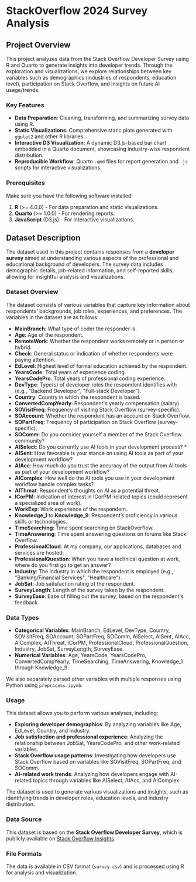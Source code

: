 # StackOverflow 2024 Survey Analysis

## Project Overview

This project analyzes data from the Stack Overflow Developer Survey using R and Quarto to generate insights into developer trends. Through the exploration and visualizations, we explore relationships between key variables such as demographics (industries of respondents, education level), participation on Stack Overflow, and insights on future AI usage/trends.

### Key Features
- **Data Preparation**: Cleaning, transforming, and summarizing survey data using R.
- **Static Visualizations**: Comprehensive static plots generated with `ggplot2` and other R libraries.
- **Interactive D3 Visualization**: A dynamic D3.js-based bar chart embedded in a Quarto document, showcasing industry-wise respondent distribution.
- **Reproducible Workflow**: Quarto `.qmd` files for report generation and `.js` scripts for interactive visualizations.

### Prerequisites

Make sure you have the following software installed:
1. **R** (>= 4.0.0) - For data preparation and static visualizations.
2. **Quarto** (>= 1.0.0) - For rendering reports.
3. **JavaScript** (D3.js) - For interactive visualizations.


## Dataset Description

The dataset used in this project contains responses from a **developer survey** aimed at understanding various aspects of the professional and educational background of developers. The survey data includes demographic details, job-related information, and self-reported skills, allowing for insightful analysis and visualizations.

### Dataset Overview

The dataset consists of various variables that capture key information about respondents' backgrounds, job roles, experiences, and preferences. The variables in the dataset are as follows:

- **MainBranch**: What type of coder the responder is.
- **Age**: Age of the respondent.
- **RemoteWork**: Whether the respondent works remotely or in person or hybrid.
- **Check**: General status or indication of whether respondents were paying attention.
- **EdLevel**: Highest level of formal education achieved by the respondent.
- **YearsCode**: Total years of experience coding.
- **YearsCodePro**: Total years of professional coding experience.
- **DevType**: Type(s) of developer roles the respondent identifies with (e.g., "Backend Developer", "Full-stack Developer").
- **Country**: Country in which the respondent is based.
- **ConvertedCompYearly**: Respondent's yearly compensation (salary).
- **SOVisitFreq**: Frequency of visiting Stack Overflow (survey-specific).
- **SOAccount**: Whether the respondent has an account on Stack Overflow.
- **SOPartFreq**: Frequency of participation on Stack Overflow (survey-specific).
- **SOComm**: Do you consider yourself a member of the Stack Overflow community?
- **AISelect**: Do you currently use AI tools in your development process? *
- **AISent**: How favorable is your stance on using AI tools as part of your development workflow?
- **AIAcc**: How much do you trust the accuracy of the output from AI tools as part of your development workflow?
- **AIComplex**: How well do the AI tools you use in your development workflow handle complex tasks?
- **AIThreat**: Respondent's thoughts on AI as a potential threat.
- **ICorPM**: Indication of interest in ICorPM-related topics (could represent a specialized area of work).
- **WorkExp**: Work experience of the respondent.
- **Knowledge_1** to **Knowledge_9**: Respondent’s proficiency in various skills or technologies.
- **TimeSearching**: Time spent searching on StackOverflow.
- **TimeAnswering**: Time spent answering questions on forums like Stack Overflow.
- **ProfessionalCloud**: At my company, our applications, databases and services are hosted:
- **ProfessionalQuestion**: When you have a technical question at work, where do you first go to get an answer?
- **Industry**: The industry in which the respondent is employed (e.g., "Banking/Financial Services", "Healthcare").
- **JobSat**: Job satisfaction rating of the respondent.
- **SurveyLength**: Length of the survey taken by the respondent.
- **SurveyEase**: Ease of filling out the survey, based on the respondent's feedback.

### Data Types

- **Categorical Variables**: MainBranch, EdLevel, DevType, Country, SOVisitFreq, SOAccount, SOPartFreq, SOComm, AISelect, AISent, AIAcc, AIComplex, AIThreat, ICorPM, ProfessionalCloud, ProfessionalQuestion, Industry, JobSat, SurveyLength, SurveyEase.
- **Numerical Variables**: Age, YearsCode, YearsCodePro, ConvertedCompYearly, TimeSearching, TimeAnswering, Knowledge_1 through Knowledge_9.

We also separately parsed other variables with multiple responses using Python using `preprocess.ipynb`.
### Usage

This dataset allows you to perform various analyses, including:
- **Exploring developer demographics**: By analyzing variables like Age, EdLevel, Country, and Industry.
- **Job satisfaction and professional experience**: Analyzing the relationship between JobSat, YearsCodePro, and other work-related variables.
- **Stack Overflow usage patterns**: Investigating how developers use Stack Overflow based on variables like SOVisitFreq, SOPartFreq, and SOComm.
- **AI-related work trends**: Analyzing how developers engage with AI-related topics through variables like AISelect, AIAcc, and AIComplex.

The dataset is used to generate various visualizations and insights, such as identifying trends in developer roles, education levels, and industry distribution.

### Data Source

This dataset is based on the **Stack Overflow Developer Survey**, which is publicly available on [Stack Overflow Insights](https://insights.stackoverflow.com/survey).

### File Formats

The data is available in CSV format (`survey.csv`) and is processed using R for analysis and visualization.
